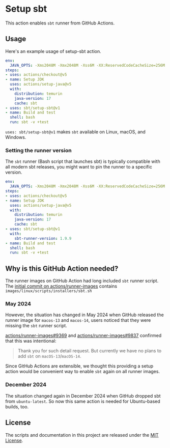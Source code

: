 Setup sbt
=========

This action enables `sbt` runner from GitHub Actions.

Usage
-----

Here's an example usage of setup-sbt action.

```yaml
env:
  JAVA_OPTS: -Xms2048M -Xmx2048M -Xss6M -XX:ReservedCodeCacheSize=256M -Dfile.encoding=UTF-8
steps:
- uses: actions/checkout@v5
- name: Setup JDK
  uses: actions/setup-java@v5
  with:
    distribution: temurin
    java-version: 17
    cache: sbt
- uses: sbt/setup-sbt@v1
- name: Build and test
  shell: bash
  run: sbt -v +test
```

`uses: sbt/setup-sbt@v1` makes `sbt` available on Linux, macOS, and Windows.

### Setting the runner version

The `sbt` runner (Bash script that launches sbt) is typically compatible with all modern sbt releases,
you might want to pin the runner to a specific version.

```yaml
env:
  JAVA_OPTS: -Xms2048M -Xmx2048M -Xss6M -XX:ReservedCodeCacheSize=256M -Dfile.encoding=UTF-8
steps:
- uses: actions/checkout@v5
- name: Setup JDK
  uses: actions/setup-java@v5
  with:
    distribution: temurin
    java-version: 17
    cache: sbt
- uses: sbt/setup-sbt@v1
  with:
    sbt-runner-version: 1.9.9
- name: Build and test
  shell: bash
  run: sbt -v +test
```

Why is this GitHub Action needed?
---------------------------------

The runner images on GitHub Action had long included `sbt` runner script. The [initial commit on actions/runner-images](https://github.com/actions/runner-images/pull/96) contains `images/linux/scripts/installers/sbt.sh`

### May 2024

However, the situation has changed in May 2024 when GitHub released the runner image for `macos-13` and `macos-14`, users noticed that they were missing the `sbt` runner script.

[actions/runner-images#9369](https://github.com/actions/runner-images/issues/9369) and [actions/runner-images#9837](https://github.com/actions/runner-images/issues/9837) confirmed that this was intentional:

> Thank you for such detail request. But currently we have no plans to add `sbt` on `macOS-13`/`macOS-14`.

Since GitHub Actions are extensible, we thought this providing a setup action would be convenient way to enable `sbt` again on all runner images.

### December 2024

The situation changed again in December 2024 when GitHub dropped sbt from `ubuntu-latest`. So now this same action is needed for Ubuntu-based builds, too.

License
-------

The scripts and documentation in this project are released under the [MIT License](LICENSE).
